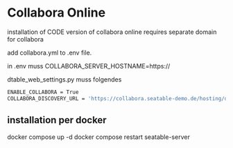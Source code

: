 # Collabora Online

installation of CODE version of collabora online
requires separate domain for collabora

add collabora.yml to .env file.

in .env muss
COLLABORA_SERVER_HOSTNAME=https://<URL>

dtable_web_settings.py muss folgendes

```bash
ENABLE_COLLABORA = True
COLLABORA_DISCOVERY_URL = 'https://collabora.seatable-demo.de/hosting/discovery'
```

## installation per docker

docker compose up -d
docker compose restart seatable-server
